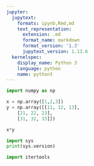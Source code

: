 ```yaml
---
jupyter:
  jupytext:
    formats: ipynb,Rmd,md
    text_representation:
      extension: .md
      format_name: markdown
      format_version: '1.3'
      jupytext_version: 1.13.6
  kernelspec:
    display_name: Python 3
    language: python
    name: python3
---
```


```python
import numpy as np
```

```python
x = np.array([1,2,3])
y = np.array([[11, 12, 13],
    [21, 22, 23],
    [31, 32, 33]])

x*y
```

```python
import sys
print(sys.version)
```

```python
import itertools
```

```python

```
